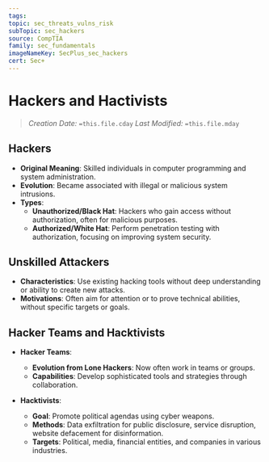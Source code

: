 ```yaml
---
tags: 
topic: sec_threats_vulns_risk
subTopic: sec_hackers
source: CompTIA
family: sec_fundamentals
imageNameKey: SecPlus_sec_hackers
cert: Sec+
---
```

# Hackers and Hactivists
> *Creation Date:* `=this.file.cday`
> *Last Modified:* `=this.file.mday`

## Hackers
- **Original Meaning**: Skilled individuals in computer programming and system administration.
- **Evolution**: Became associated with illegal or malicious system intrusions.
- **Types**:
  - **Unauthorized/Black Hat**: Hackers who gain access without authorization, often for malicious purposes.
  - **Authorized/White Hat**: Perform penetration testing with authorization, focusing on improving system security.

## Unskilled Attackers
- **Characteristics**: Use existing hacking tools without deep understanding or ability to create new attacks.
- **Motivations**: Often aim for attention or to prove technical abilities, without specific targets or goals.

## Hacker Teams and Hacktivists
- **Hacker Teams**:
  - **Evolution from Lone Hackers**: Now often work in teams or groups.
  - **Capabilities**: Develop sophisticated tools and strategies through collaboration.

- **Hacktivists**:
  - **Goal**: Promote political agendas using cyber weapons.
  - **Methods**: Data exfiltration for public disclosure, service disruption, website defacement for disinformation.
  - **Targets**: Political, media, financial entities, and companies in various industries.

